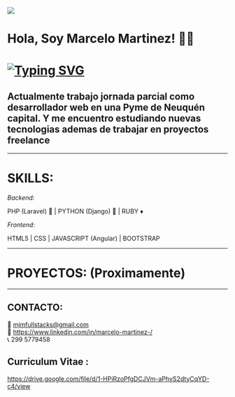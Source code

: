 ![](https://github.com/hebertdev1/hebertdev1/blob/master/javascript.gif)
#  Hola, Soy Marcelo Martinez! 👋👋


# [![Typing SVG](https://readme-typing-svg.herokuapp.com?color=%2336BCF7&lines=I'm+a+Full+Stack+Web+Developer)](https://git.io/typing-svg)

## Actualmente trabajo jornada parcial como desarrollador web en una Pyme de Neuquén capital. Y me encuentro estudiando nuevas tecnologias ademas de trabajar en proyectos freelance


------------


# SKILLS:
    
 _Backend:_
 
 PHP (Laravel) :elephant: | PYTHON (Django) :snake: | RUBY  :diamonds: 
 
 _Frontend:_
 
 HTML5 | CSS | JAVASCRIPT (Angular) | BOOTSTRAP                    
            
------------

# PROYECTOS: (Proximamente)

  ------------
## CONTACTO:

📧 mjmfullstacks@gmail.com 
  <br/>
💎 https://www.linkedin.com/in/marcelo-martinez-/
<br/>
📞 299 5779458
  
  ## Curriculum Vitae : 
  
  https://drive.google.com/file/d/1-HPiRzoPfgDCJVm-aPhvS2dtyCqYD-c4/view

